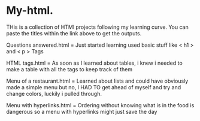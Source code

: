 # My-html.
THis is a collection of HTMl projects following my learning curve. You can paste the titles within the link above to get the outputs.

Questions answered.html = Just started learning used basic stuff like < h1 > and < p > Tags

HTML tags.html = As soon as I learned about tables, i knew i needed to make a table with all the tags to keep track of them 

Menu of a restaurant.html = Learned about lists and could have obviously made a simple menu but no, I HAD TO get ahead of myself and try and change colors, luckily i pulled through.

Menu with hyperlinks.html = Ordering without knowing what is in the food is dangerous so a menu with hyperlinks might just save the day
